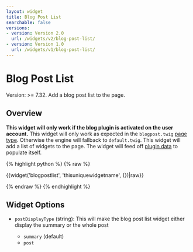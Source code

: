```yaml
---
layout: widget
title: Blog Post List
searchable: false
versions:
- version: Version 2.0
  url: /widgets/v2/blog-post-list/
- version: Version 1.0
  url: /widgets/v1/blog-post-list/
---
```


# Blog Post List

Version: >= 7.32. Add a blog post list to the page.

## Overview

**This widget will only work if the blog plugin is activated on the user account.** This widget will only work as expected in the `blogpost.twig` [page type](/templating/page-types/). Otherwise the engine will fallback to `default.twig`. This widget will add a list of widgets to the page. The widget will feed off [plugin data](/data/) to populate itself.

{% highlight python %}
{% raw %}

{{widget('blogpostlist', 'thisuniquewidgetname', {})|raw}}

{% endraw %}
{% endhighlight %}

## Widget Options

* `postDisplayType` (string): This will make the blog post list widget either display the summary or the whole post

  * `summary` (default)
  * `post`
